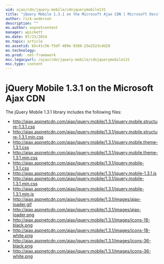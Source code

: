 ```yaml
---
uid: ajax/cdn/jquery-mobile/cdnjquerymobile131
title: "jQuery Mobile 1.3.1 on the Microsoft Ajax CDN | Microsoft Docs"
author: rick-anderson
description: ""
ms.author: aspnetcontent
manager: wpickett
ms.date: 07/23/2014
ms.topic: article
ms.assetid: b5c41c56-f5df-489e-9389-25e2523cdd28
ms.technology: 
ms.prod: .net-framework
msc.legacyurl: /ajax/cdn/jquery-mobile/cdnjquerymobile131
msc.type: content
---
```

jQuery Mobile 1.3.1 on the Microsoft Ajax CDN
====================
The jQuery Mobile 1.3.1 library includes the following files:

- http://ajax.aspnetcdn.com/ajax/jquery.mobile/1.3.1/jquery.mobile.structure-1.3.1.css
- http://ajax.aspnetcdn.com/ajax/jquery.mobile/1.3.1/jquery.mobile.structure-1.3.1.min.css
- http://ajax.aspnetcdn.com/ajax/jquery.mobile/1.3.1/jquery.mobile.theme-1.3.1.css
- http://ajax.aspnetcdn.com/ajax/jquery.mobile/1.3.1/jquery.mobile.theme-1.3.1.min.css
- http://ajax.aspnetcdn.com/ajax/jquery.mobile/1.3.1/jquery.mobile-1.3.1.css
- http://ajax.aspnetcdn.com/ajax/jquery.mobile/1.3.1/jquery.mobile-1.3.1.js
- http://ajax.aspnetcdn.com/ajax/jquery.mobile/1.3.1/jquery.mobile-1.3.1.min.css
- http://ajax.aspnetcdn.com/ajax/jquery.mobile/1.3.1/jquery.mobile-1.3.1.min.js
- http://ajax.aspnetcdn.com/ajax/jquery.mobile/1.3.1/images/ajax-loader.gif
- http://ajax.aspnetcdn.com/ajax/jquery.mobile/1.3.1/images/ajax-loader.png
- http://ajax.aspnetcdn.com/ajax/jquery.mobile/1.3.1/images/icons-18-black.png
- http://ajax.aspnetcdn.com/ajax/jquery.mobile/1.3.1/images/icons-18-white.png
- http://ajax.aspnetcdn.com/ajax/jquery.mobile/1.3.1/images/icons-36-black.png
- http://ajax.aspnetcdn.com/ajax/jquery.mobile/1.3.1/images/icons-36-white.png